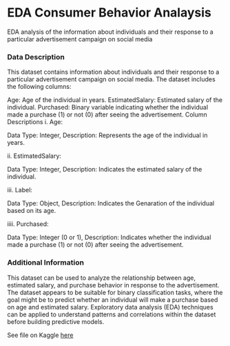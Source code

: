 # EDA Consumer Behavior Analaysis
EDA analysis of the information about individuals and their response to a particular advertisement campaign on social media

### Data Description
This dataset contains information about individuals and their response to a particular advertisement campaign on social media. The dataset includes the following columns:

Age: Age of the individual in years.
EstimatedSalary: Estimated salary of the individual.
Purchased: Binary variable indicating whether the individual made a purchase (1) or not (0) after seeing the advertisement.
Column Descriptions
i. Age:

Data Type: Integer, Description: Represents the age of the individual in years.

ii. EstimatedSalary:

Data Type: Integer, Description: Indicates the estimated salary of the individual.

iii. Label:

Data Type: Object, Description: Indicates the Genaration of the individual based on its age.

iiii. Purchased:

Data Type: Integer (0 or 1), Description: Indicates whether the individual made a purchase (1) or not (0) after seeing the advertisement.

### Additional Information
This dataset can be used to analyze the relationship between age, estimated salary, and purchase behavior in response to the advertisement. The dataset appears to be suitable for binary classification tasks, where the goal might be to predict whether an individual will make a purchase based on age and estimated salary. Exploratory data analysis (EDA) techniques can be applied to understand patterns and correlations within the dataset before building predictive models.

See file on Kaggle [here](https://www.kaggle.com/code/leonardoterra/eda-ads-behavior-analysis)

